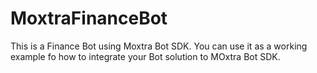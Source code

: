 # MoxtraFinanceBot

This is a Finance Bot using Moxtra Bot SDK. You can use it as a working example fo how to integrate your Bot solution to MOxtra Bot SDK.
